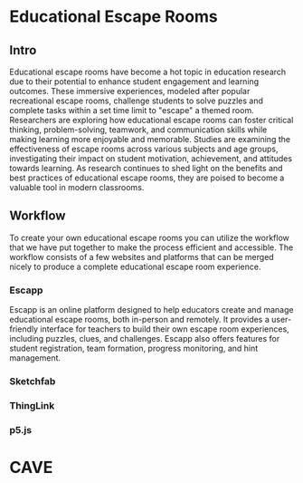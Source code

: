 # Educational Escape Rooms

## Intro

Educational escape rooms have become a hot topic in education research due to their potential to enhance student engagement and learning outcomes. These immersive experiences, modeled after popular recreational escape rooms, challenge students to solve puzzles and complete tasks within a set time limit to "escape" a themed room. Researchers are exploring how educational escape rooms can foster critical thinking, problem-solving, teamwork, and communication skills while making learning more enjoyable and memorable. Studies are examining the effectiveness of escape rooms across various subjects and age groups, investigating their impact on student motivation, achievement, and attitudes towards learning. As research continues to shed light on the benefits and best practices of educational escape rooms, they are poised to become a valuable tool in modern classrooms. 

## Workflow

To create your own educational escape rooms you can utilize the workflow that we have put together to make the process efficient and accessible. The workflow consists of a few websites and platforms that can be merged nicely to produce a complete educational escape room experience.

### Escapp

Escapp is an online platform designed to help educators create and manage educational escape rooms, both in-person and remotely. It provides a user-friendly interface for teachers to build their own escape room experiences, including puzzles, clues, and challenges. Escapp also offers features for student registration, team formation, progress monitoring, and hint management.

### Sketchfab

### ThingLink

### p5.js


# CAVE
